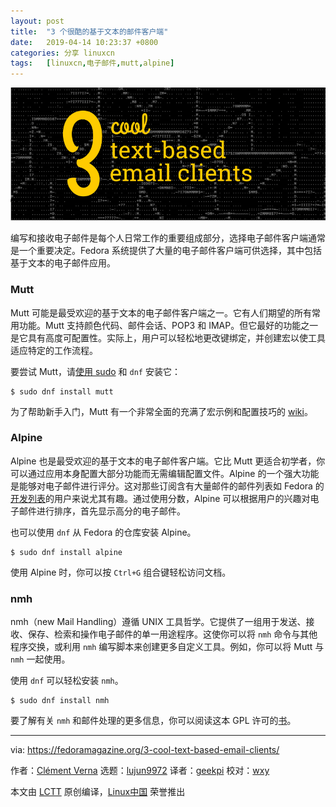 ```yaml
---
layout: post
title:	"3 个很酷的基于文本的邮件客户端"
date:	2019-04-14 10:23:37 +0800 
categories:	分享 linuxcn 
tags:	[linuxcn,电子邮件,mutt,alpine]
---
```



![](/Asserts/Images/album/201904/14/102341krpqvjmip04j443q.png)


编写和接收电子邮件是每个人日常工作的重要组成部分，选择电子邮件客户端通常是一个重要决定。Fedora 系统提供了大量的电子邮件客户端可供选择，其中包括基于文本的电子邮件应用。


### Mutt


Mutt 可能是最受欢迎的基于文本的电子邮件客户端之一。它有人们期望的所有常用功能。Mutt 支持颜色代码、邮件会话、POP3 和 IMAP。但它最好的功能之一是它具有高度可配置性。实际上，用户可以轻松地更改键绑定，并创建宏以使工具适应特定的工作流程。


要尝试 Mutt，请[使用 sudo](https://fedoramagazine.org/howto-use-sudo/) 和 `dnf` 安装它：



```
$ sudo dnf install mutt
```

为了帮助新手入门，Mutt 有一个非常全面的充满了宏示例和配置技巧的 [wiki](https://gitlab.com/muttmua/mutt/wikis/home)。


### Alpine


Alpine 也是最受欢迎的基于文本的电子邮件客户端。它比 Mutt 更适合初学者，你可以通过应用本身配置大部分功能而无需编辑配置文件。Alpine 的一个强大功能是能够对电子邮件进行评分。这对那些订阅含有大量邮件的邮件列表如 Fedora 的[开发列表](https://lists.fedoraproject.org/archives/list/devel@lists.fedoraproject.org/)的用户来说尤其有趣。通过使用分数，Alpine 可以根据用户的兴趣对电子邮件进行排序，首先显示高分的电子邮件。


也可以使用 `dnf` 从 Fedora 的仓库安装 Alpine。



```
$ sudo dnf install alpine
```

使用 Alpine 时，你可以按 `Ctrl+G` 组合键轻松访问文档。


### nmh


nmh（new Mail Handling）遵循 UNIX 工具哲学。它提供了一组用于发送、接收、保存、检索和操作电子邮件的单一用途程序。这使你可以将 `nmh` 命令与其他程序交换，或利用 `nmh` 编写脚本来创建更多自定义工具。例如，你可以将 Mutt 与 `nmh` 一起使用。


使用 `dnf` 可以轻松安装 `nmh`。



```
$ sudo dnf install nmh
```

要了解有关 `nmh` 和邮件处理的更多信息，你可以阅读这本 GPL 许可的[书](https://rand-mh.sourceforge.io/book/)。




---


via: <https://fedoramagazine.org/3-cool-text-based-email-clients/>


作者：[Clément Verna](https://fedoramagazine.org/author/cverna/) 选题：[lujun9972](https://github.com/lujun9972) 译者：[geekpi](https://github.com/geekpi) 校对：[wxy](https://github.com/wxy)


本文由 [LCTT](https://github.com/LCTT/TranslateProject) 原创编译，[Linux中国](https://linux.cn/) 荣誉推出
